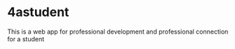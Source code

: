 # 4astudent
This is a web app for professional development and professional connection for a student
